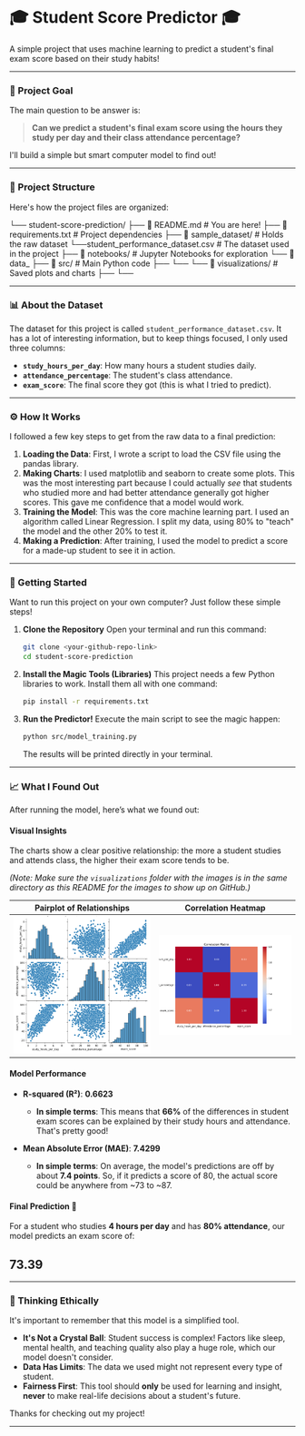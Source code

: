 # 🎓 Student Score Predictor 🎓

A simple project that uses machine learning to predict a student's final exam score based on their study habits!

---

### 🎯 Project Goal

The main question to be answer is:

> **Can we predict a student's final exam score using the hours they study per day and their class attendance percentage?**

I'll build a simple but smart computer model to find out!

---

### 📂 Project Structure

Here's how the project files are organized:

└── student-score-prediction/
    ├── 📄 README.md                           # You are here!
    ├── 📄 requirements.txt                    # Project dependencies
    ├── 📁 sample_dataset/                     # Holds the raw dataset
        └──student_performance_dataset.csv          # The dataset used in the project
    ├── 📁 notebooks/                          # Jupyter Notebooks for exploration
        └── 📄 data_
    ├── 📁 src/                                # Main Python code
        ├──
        └──
    └── 📁 visualizations/        # Saved plots and charts
        ├──
        └──

---

### 📊 About the Dataset

The dataset for this project is called `student_performance_dataset.csv`. It has a lot of interesting information, but to keep things focused, I only used three columns:

* **`study_hours_per_day`**: How many hours a student studies daily.
* **`attendance_percentage`**: The student's class attendance.
* **`exam_score`**: The final score they got (this is what I tried to predict).

---

### ⚙️ How It Works

I followed a few key steps to get from the raw data to a final prediction:

1.  **Loading the Data**: First, I wrote a script to load the CSV file using the pandas library.
2.  **Making Charts**: I used matplotlib and seaborn to create some plots. This was the most interesting part because I could actually *see* that students who studied more and had better attendance generally got higher scores. This gave me confidence that a model would work.
3.  **Training the Model**: This was the core machine learning part. I used an algorithm called Linear Regression. I split my data, using 80% to "teach" the model and the other 20% to test it.
4.  **Making a Prediction**: After training, I used the model to predict a score for a made-up student to see it in action.

---

### 🚀 Getting Started

Want to run this project on your own computer? Just follow these simple steps!

1.  **Clone the Repository**
    Open your terminal and run this command:
    ```bash
    git clone <your-github-repo-link>
    cd student-score-prediction
    ```

2.  **Install the Magic Tools (Libraries)**
    This project needs a few Python libraries to work. Install them all with one command:
    ```bash
    pip install -r requirements.txt
    ```

3.  **Run the Predictor!**
    Execute the main script to see the magic happen:
    ```bash
    python src/model_training.py
    ```
    The results will be printed directly in your terminal.

---

### 📈 What I Found Out

After running the model, here’s what we found out:

#### **Visual Insights**

The charts show a clear positive relationship: the more a student studies and attends class, the higher their exam score tends to be.

*(Note: Make sure the `visualizations` folder with the images is in the same directory as this README for the images to show up on GitHub.)*

| Pairplot of Relationships | Correlation Heatmap |
| :-----------------------: | :-------------------: |
|  <img src="visualizations/pairplot.png" alt="Pairplot of variables" width="400"/>   | <img src="visualizations/correlation_heatmap.png" alt="Correlation Heatmap" width="400"/> |

#### **Model Performance**

* **R-squared (R²)**: **0.6623**
    * **In simple terms**: This means that **66%** of the differences in student exam scores can be explained by their study hours and attendance. That's pretty good!

* **Mean Absolute Error (MAE)**: **7.4299**
    * **In simple terms**: On average, the model's predictions are off by about **7.4 points**. So, if it predicts a score of 80, the actual score could be anywhere from ~73 to ~87.

#### **Final Prediction 🔮**

For a student who studies **4 hours per day** and has **80% attendance**, our model predicts an exam score of:

## **73.39**

---

### 🤔 Thinking Ethically

It's important to remember that this model is a simplified tool.
* **It's Not a Crystal Ball**: Student success is complex! Factors like sleep, mental health, and teaching quality also play a huge role, which our model doesn't consider.
* **Data Has Limits**: The data we used might not represent every type of student.
* **Fairness First**: This tool should **only** be used for learning and insight, **never** to make real-life decisions about a student's future.

Thanks for checking out my project!

---